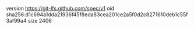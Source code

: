 version https://git-lfs.github.com/spec/v1
oid sha256:d1c694a1dda21936f45f8eda83cea201ce2a5f0d2c8271610deb1c55f3af99a4
size 2406
